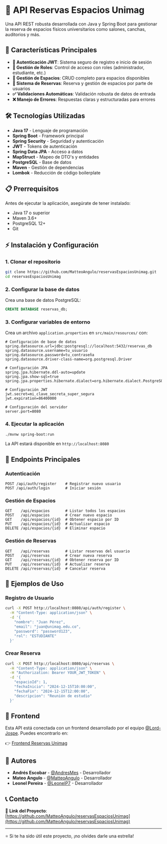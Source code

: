 # 🏫 API Reservas Espacios Unimag

Una API REST robusta desarrollada con Java y Spring Boot para gestionar la reserva de espacios físicos universitarios como salones, canchas, auditorios y más.

## 🚀 Características Principales

- **🔐 Autenticación JWT**: Sistema seguro de registro e inicio de sesión
- **👥 Gestión de Roles**: Control de acceso con roles (administrador, estudiante, etc.)
- **🏫 Gestión de Espacios**: CRUD completo para espacios disponibles
- **📆 Sistema de Reservas**: Reserva y gestión de espacios por parte de usuarios
- **✅ Validaciones Automáticas**: Validación robusta de datos de entrada
- **❌ Manejo de Errores**: Respuestas claras y estructuradas para errores

## 🛠️ Tecnologías Utilizadas

- **Java 17** - Lenguaje de programación
- **Spring Boot** - Framework principal
- **Spring Security** - Seguridad y autenticación
- **JWT** - Tokens de autenticación
- **Spring Data JPA** - Acceso a datos
- **MapStruct** - Mapeo de DTO's y entidades
- **PostgreSQL** - Base de datos
- **Maven** - Gestión de dependencias
- **Lombok** - Reducción de código boilerplate

## 📋 Prerrequisitos

Antes de ejecutar la aplicación, asegúrate de tener instalado:

- Java 17 o superior
- Maven 3.6+
- PostgreSQL 12+
- Git

## ⚡ Instalación y Configuración

### 1. Clonar el repositorio

```bash
git clone https://github.com/MatteoAngulo/reservasEspaciosUnimag.git
cd reservasEspaciosUnimag
```

### 2. Configurar la base de datos

Crea una base de datos PostgreSQL:

```sql
CREATE DATABASE reservas_db;
```

### 3. Configurar variables de entorno

Crea un archivo `application.properties` en `src/main/resources/` con:

```properties
# Configuración de base de datos
spring.datasource.url=jdbc:postgresql://localhost:5432/reservas_db
spring.datasource.username=tu_usuario
spring.datasource.password=tu_contraseña
spring.datasource.driver-class-name=org.postgresql.Driver

# Configuración JPA
spring.jpa.hibernate.ddl-auto=update
spring.jpa.show-sql=true
spring.jpa.properties.hibernate.dialect=org.hibernate.dialect.PostgreSQLDialect

# Configuración JWT
jwt.secret=mi_clave_secreta_super_segura
jwt.expiration=86400000

# Configuración del servidor
server.port=8080
```

### 4. Ejecutar la aplicación

```bash
./mvnw spring-boot:run
```

La API estará disponible en `http://localhost:8080`

## 📖 Endpoints Principales

### Autenticación

```http
POST /api/auth/register    # Registrar nuevo usuario
POST /api/auth/login       # Iniciar sesión
```

### Gestión de Espacios

```http
GET    /api/espacios       # Listar todos los espacios
POST   /api/espacios       # Crear nuevo espacio
GET    /api/espacios/{id}  # Obtener espacio por ID
PUT    /api/espacios/{id}  # Actualizar espacio
DELETE /api/espacios/{id}  # Eliminar espacio
```

### Gestión de Reservas

```http
GET    /api/reservas       # Listar reservas del usuario
POST   /api/reservas       # Crear nueva reserva
GET    /api/reservas/{id}  # Obtener reserva por ID
PUT    /api/reservas/{id}  # Actualizar reserva
DELETE /api/reservas/{id}  # Cancelar reserva
```

## 🔧 Ejemplos de Uso

### Registro de Usuario

```bash
curl -X POST http://localhost:8080/api/auth/register \
  -H "Content-Type: application/json" \
  -d '{
    "nombre": "Juan Pérez",
    "email": "juan@unimag.edu.co",
    "password": "password123",
    "rol": "ESTUDIANTE"
  }'
```

### Crear Reserva

```bash
curl -X POST http://localhost:8080/api/reservas \
  -H "Content-Type: application/json" \
  -H "Authorization: Bearer YOUR_JWT_TOKEN" \
  -d '{
    "espacioId": 1,
    "fechaInicio": "2024-12-15T10:00:00",
    "fechaFin": "2024-12-15T12:00:00",
    "descripcion": "Reunión de estudio"
  }'
```

## 🔗 Frontend

Esta API está conectada con un frontend desarrollado por el equipo [@Lord-Jospe](https://github.com/Lord-Jospe). Puedes encontrarlo en:

👉 [Frontend Reservas Unimag](https://github.com/Lord-Jospe/fronted-Reservas_Unimag)

## 👥 Autores

- **Andrés Escobar** - [@AndresMes](https://github.com/AndresMes) - Desarrollador
- **Mateo Angulo** - [@MatteoAngulo](https://github.com/MatteoAngulo) - Desarrollador
- **Leonel Pereira** - [@LeonelP7](https://github.com/LeonelP7) - Desarrollador

## 📞 Contacto

🔗 **Link del Proyecto**: [https://github.com/MatteoAngulo/reservasEspaciosUnimag](https://github.com/MatteoAngulo/reservasEspaciosUnimag)

---

⭐ Si te ha sido útil este proyecto, ¡no olvides darle una estrella!
